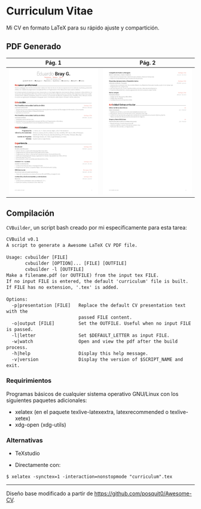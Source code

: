 Curriculum Vitae
================

Mi CV en formato LaTeX para su rápido ajuste y compartición.

## PDF Generado

| Pág. 1 | Pág. 2 |
|:---:|:---:|
| [![Descargar PDF](images/preview-1.png?raw=true)](curriculum.pdf?raw=true "Descargar el PDF")  | [![Descargar PDF](images/preview-2.png?raw=true)](curriculum.pdf?raw=true "Descargar el PDF") |

## Compilación

`CVBuilder`, un script bash creado por mi específicamente para esta tarea:

```command
CVBuild v0.1
A script to generate a Awesome LaTeX CV PDF file.

Usage: cvbuilder [FILE]
       cvbuilder [OPTION]... [FILE] [OUTFILE]
       cvbuilder -l [OUTFILE]
Make a filename.pdf (or OUTFILE) from the input tex FILE.
If no input FILE is entered, the default 'curriculum' file is built.
If FILE has no extension, '.tex' is added.

Options:
  -p|presentation [FILE]   Replace the default CV presentation text with the
                           passed FILE content.
  -o|output [FILE]         Set the OUTFILE. Useful when no input FILE is passed.
  -l|letter                Set $DEFAULT_LETTER as input FILE.
  -w|watch                 Open and view the pdf after the build process.
  -h|help                  Display this help message.
  -v|version               Display the version of $SCRIPT_NAME and exit.
```

### Requirimientos

Programas básicos de cualquier sistema operativo GNU/Linux con los siguientes
paquetes adicionales:

* xelatex (en el paquete texlive-latexextra, latexrecommended o texlive-xetex)
* xdg-open (xdg-utils)

### Alternativas

* TeXstudio

* Directamente con:
```command
$ xelatex -synctex=1 -interaction=nonstopmode "curriculum".tex
```

---

Diseño base modificado a partir de https://github.com/posquit0/Awesome-CV.
